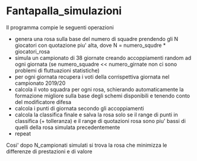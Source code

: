 # Fantapalla_simulazioni

Il programma compie le seguenti operazioni 

  - genera una rosa sulla base del numero di squadre prendendo gli N giocatori con quotazione piu' alta, dove N = numero_squdre * giocatori_rosa
  - simula un campionato di 38 giornate creando accoppiamenti random ad ogni giornata (se numero_squadre << numero_girnate non ci sono problemi di fluttuazioni statistiche)
  - per ogni giornata recupera i voti della corrispettiva giornata nel campionato 2019/20
  - calcola il voto squadra per ogni rosa, schierando automaticamente la formazione migliore sulla base degli schemi disponibili e tenendo conto del modificatore difesa
  - calcola i punti di giornata secondo gli accoppiamenti
  - calcola la classifica finale e salva la rosa solo se il range di punti in classifica (+ tolleranza) e il range di quotazioni rosa sono piu' bassi di quelli della rosa simulata precedentemente
  - repeat
  
Cosi' dopo N_campionati simulati si trova la rosa che minimizza le differenze di prestazioni e di valore
